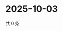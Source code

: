 # 2025-10-03

共 0 条

<!-- BEGIN ZHIHUVIDEO -->
<!-- 最后更新时间 Fri Oct 03 2025 16:14:36 GMT+0800 (China Standard Time) -->

<!-- END ZHIHUVIDEO -->
